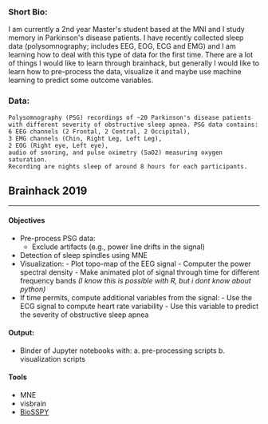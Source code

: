 ### Short Bio: ###
I am currently a 2nd year Master's student based at the MNI and I study memory in Parkinson's disease patients. I have recently collected sleep data (polysomnography; includes EEG, EOG, ECG and EMG) and I am learning how to deal with this type of data for the first time. There are a lot of things I would like to learn through brainhack, but generally I would like to learn how to pre-process the data, visualize it and maybe use machine learning to predict some outcome variables.

### Data: ###
    Polysomnography (PSG) recordings of ~20 Parkinson's disease patients 
    with different severity of obstructive sleep apnea. PSG data contains:
    6 EEG channels (2 Frontal, 2 Central, 2 Occipital), 
    3 EMG channels (Chin, Right Leg, Left Leg), 
    2 EOG (Right eye, Left eye), 
    audio of snoring, and pulse oximetry (SaO2) measuring oxygen saturation. 
    Recording are nights sleep of around 8 hours for each participants.

## Brainhack 2019
------
#### Objectives  ##
- Pre-process PSG data:
    - Exclude artifacts (e.g., power line drifts in the signal)
- Detection of sleep spindles using MNE
- Visualization:
        - Plot topo-map of the EEG signal
        - Computer the power spectral density
        - Make animated plot of signal through time for different frequency bands _(I know this is possible with R, but i dont know about python)_
- If time permits, compute additional variables from the signal:
        - Use the ECG signal to compute heart rate variability
        - Use this variable to predict the severity of obstructive sleep apnea
#### Output:
- Binder of Jupyter notebooks with:
    a. pre-processing  scripts
    b. visualization scripts

#### Tools
* MNE
* visbrain
* [BioSSPY](https://github.com/PIA-Group/BioSPPy)
